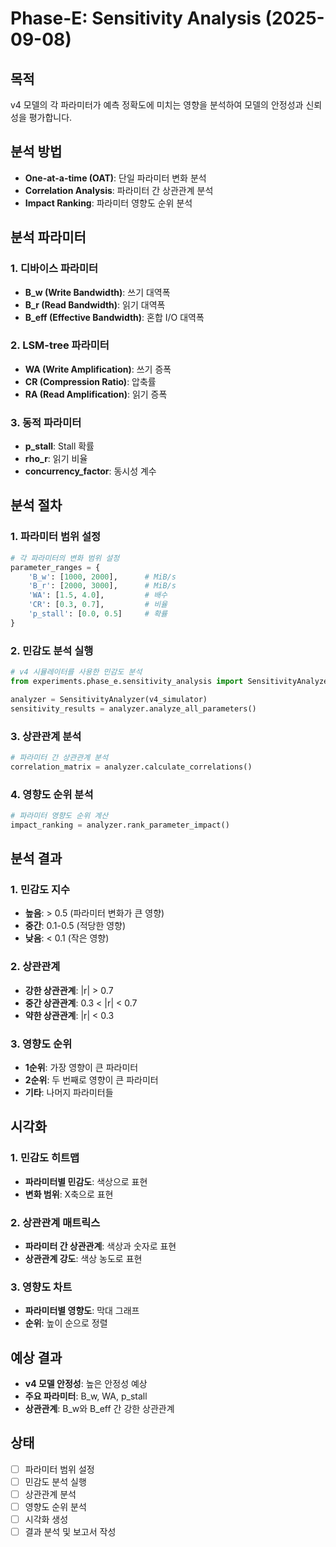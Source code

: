 # Phase-E: Sensitivity Analysis (2025-09-08)

## 목적
v4 모델의 각 파라미터가 예측 정확도에 미치는 영향을 분석하여 모델의 안정성과 신뢰성을 평가합니다.

## 분석 방법
- **One-at-a-time (OAT)**: 단일 파라미터 변화 분석
- **Correlation Analysis**: 파라미터 간 상관관계 분석
- **Impact Ranking**: 파라미터 영향도 순위 분석

## 분석 파라미터

### 1. 디바이스 파라미터
- **B_w (Write Bandwidth)**: 쓰기 대역폭
- **B_r (Read Bandwidth)**: 읽기 대역폭
- **B_eff (Effective Bandwidth)**: 혼합 I/O 대역폭

### 2. LSM-tree 파라미터
- **WA (Write Amplification)**: 쓰기 증폭
- **CR (Compression Ratio)**: 압축률
- **RA (Read Amplification)**: 읽기 증폭

### 3. 동적 파라미터
- **p_stall**: Stall 확률
- **rho_r**: 읽기 비율
- **concurrency_factor**: 동시성 계수

## 분석 절차

### 1. 파라미터 범위 설정
```python
# 각 파라미터의 변화 범위 설정
parameter_ranges = {
    'B_w': [1000, 2000],      # MiB/s
    'B_r': [2000, 3000],      # MiB/s
    'WA': [1.5, 4.0],         # 배수
    'CR': [0.3, 0.7],         # 비율
    'p_stall': [0.0, 0.5]     # 확률
}
```

### 2. 민감도 분석 실행
```python
# v4 시뮬레이터를 사용한 민감도 분석
from experiments.phase_e.sensitivity_analysis import SensitivityAnalyzer

analyzer = SensitivityAnalyzer(v4_simulator)
sensitivity_results = analyzer.analyze_all_parameters()
```

### 3. 상관관계 분석
```python
# 파라미터 간 상관관계 분석
correlation_matrix = analyzer.calculate_correlations()
```

### 4. 영향도 순위 분석
```python
# 파라미터 영향도 순위 계산
impact_ranking = analyzer.rank_parameter_impact()
```

## 분석 결과

### 1. 민감도 지수
- **높음**: > 0.5 (파라미터 변화가 큰 영향)
- **중간**: 0.1-0.5 (적당한 영향)
- **낮음**: < 0.1 (작은 영향)

### 2. 상관관계
- **강한 상관관계**: |r| > 0.7
- **중간 상관관계**: 0.3 < |r| < 0.7
- **약한 상관관계**: |r| < 0.3

### 3. 영향도 순위
- **1순위**: 가장 영향이 큰 파라미터
- **2순위**: 두 번째로 영향이 큰 파라미터
- **기타**: 나머지 파라미터들

## 시각화

### 1. 민감도 히트맵
- **파라미터별 민감도**: 색상으로 표현
- **변화 범위**: X축으로 표현

### 2. 상관관계 매트릭스
- **파라미터 간 상관관계**: 색상과 숫자로 표현
- **상관관계 강도**: 색상 농도로 표현

### 3. 영향도 차트
- **파라미터별 영향도**: 막대 그래프
- **순위**: 높이 순으로 정렬

## 예상 결과
- **v4 모델 안정성**: 높은 안정성 예상
- **주요 파라미터**: B_w, WA, p_stall
- **상관관계**: B_w와 B_eff 간 강한 상관관계

## 상태
- [ ] 파라미터 범위 설정
- [ ] 민감도 분석 실행
- [ ] 상관관계 분석
- [ ] 영향도 순위 분석
- [ ] 시각화 생성
- [ ] 결과 분석 및 보고서 작성
